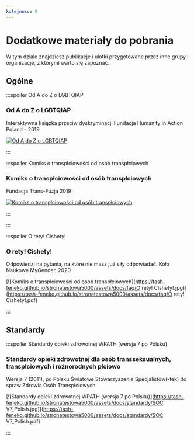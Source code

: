 ```yaml
---
kolejnosc: 9
---
```

# Dodatkowe materiały do pobrania

W tym dziale znajdziesz publikacje i ulotki przygotowane przez inne grupy i organizacje, z którymi warto się zapoznać.

## Ogólne

:::spoiler Od A do Z o LGBTQIAP

### Od A do Z o LGBTQIAP
Interaktywna książka przeciw dyskryminacji
Fundacja Humanity in Action Poland - 2019


[![Od A do Z o LGBTQIAP](https://tash-feneko.github.io/stronatestowa5000/assets/docs/faq/20_updated_LGBT_book_OdAdoZoLGBTQIAP.jpg)](https://tash-feneko.github.io/stronatestowa5000/assets/docs/faq/20_updated_LGBT_book_OdAdoZoLGBTQIAP.pdf)

:::

:::spoiler Komiks o transpłciowości od osób transpłciowych

### Komiks o transpłciowości od osób transpłciowych
Fundacja Trans-Fuzja 2019

[![Komiks o transpłciowości od osób transpłciowych](https://tash-feneko.github.io/stronatestowa5000/assets/docs/faq/komix_plmin.jpg)](https://tash-feneko.github.io/stronatestowa5000/assets/docs/faq/komix_plmin.pdf)

:::

:::

:::spoiler O rety! Cishety!

### O rety! Cishety!
Odpowiedzi na pytania, na które nie masz już siły odpowiadać.
Koło Naukowe MyGender, 2020

[![Komiks o transpłciowości od osób transpłciowych](https://tash-feneko.github.io/stronatestowa5000/assets/docs/faq/O rety! Cishety!.jpg)](https://tash-feneko.github.io/stronatestowa5000/assets/docs/faq/O rety! Cishety!.pdf)

:::

## Standardy

:::spoiler Standardy opieki zdrowotnej WPATH (wersja 7 po Polsku)

### Standardy opieki zdrowotnej dla osób transseksualnych, transpłciowych i różnorodnych płciowo
Wersja 7 (2011), po Polsku
Światowe Stowarzyszenie Specjalistów(-tek) do spraw Zdrowia Osób Transpłciowych

[![Standardy opieki zdrowotnej WPATH (wersja 7 po Polsku)](https://tash-feneko.github.io/stronatestowa5000/assets/docs/standardy/SOC V7_Polish.jpg)](https://tash-feneko.github.io/stronatestowa5000/assets/docs/standardy/SOC V7_Polish.pdf)

:::
